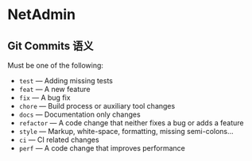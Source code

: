 # NetAdmin
## Git Commits 语义
Must be one of the following:

- `test` — Adding missing tests
- `feat` — A new feature
- `fix` — A bug fix
- `chore` — Build process or auxiliary tool changes
- `docs` — Documentation only changes
- `refactor` — A code change that neither fixes a bug or adds a feature
- `style` — Markup, white-space, formatting, missing semi-colons...
- `ci` — CI related changes
- `perf` — A code change that improves performance